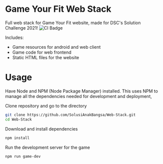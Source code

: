 # Game Your Fit Web Stack
Full web stack for Game Your Fit website, made for DSC's Solution Challenge 2021!
![CI Badge](https://github.com/SolusiAnakBangsa/Web-Stack/workflows/NPM%20CI/badge.svg)

Includes:

- Game resources for android and web client
- Game code for web frontend
- Static HTML files for the website

# Usage
Have Node and NPM (Node Package Manager) installed.
This uses NPM to manage all the dependencies needed for development and deployment,

Clone repository and go to the directory
```bash
git clone https://github.com/SolusiAnakBangsa/Web-Stack.git
cd Web-Stack
```

Download and install dependencies
```bash
npm install
```

Run the development server for the game
```bash
npm run game-dev
```